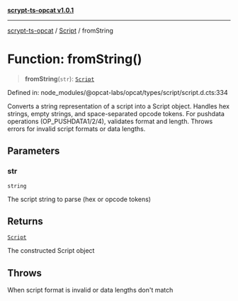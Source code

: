 [**scrypt-ts-opcat v1.0.1**](../../../README.md)

***

[scrypt-ts-opcat](../../../README.md) / [Script](../README.md) / fromString

# Function: fromString()

> **fromString**(`str`): [`Script`](../../../classes/Script.md)

Defined in: node\_modules/@opcat-labs/opcat/types/script/script.d.cts:334

Converts a string representation of a script into a Script object.
Handles hex strings, empty strings, and space-separated opcode tokens.
For pushdata operations (OP_PUSHDATA1/2/4), validates format and length.
Throws errors for invalid script formats or data lengths.

## Parameters

### str

`string`

The script string to parse (hex or opcode tokens)

## Returns

[`Script`](../../../classes/Script.md)

The constructed Script object

## Throws

When script format is invalid or data lengths don't match

